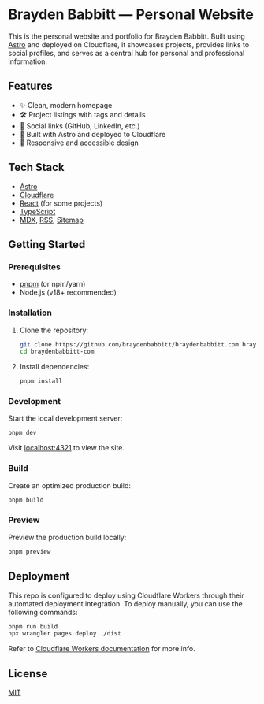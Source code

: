 # Brayden Babbitt — Personal Website

This is the personal website and portfolio for Brayden Babbitt. Built using [Astro](https://astro.build/) and deployed on Cloudflare, it showcases projects, provides links to social profiles, and serves as a central hub for personal and professional information.

## Features

- ✨ Clean, modern homepage
- 🛠️ Project listings with tags and details
- 🔗 Social links (GitHub, LinkedIn, etc.)
- 🚀 Built with Astro and deployed to Cloudflare
- 📱 Responsive and accessible design

## Tech Stack

- [Astro](https://astro.build/)
- [Cloudflare](https://developers.cloudflare.com/workers/)
- [React](https://react.dev/) (for some projects)
- [TypeScript](https://www.typescriptlang.org/)
- [MDX](https://mdxjs.com/), [RSS](https://www.rssboard.org/rss-specification), [Sitemap](https://www.sitemaps.org/)

## Getting Started

### Prerequisites

- [pnpm](https://pnpm.io/) (or npm/yarn)
- Node.js (v18+ recommended)

### Installation

1. Clone the repository:

   ```bash
   git clone https://github.com/braydenbabbitt/braydenbabbitt.com braydenbabbitt-com
   cd braydenbabbitt-com
   ```

2. Install dependencies:

   ```bash
   pnpm install
   ```

### Development

Start the local development server:

```bash
pnpm dev
```

Visit [localhost:4321](http://localhost:4321) to view the site.

### Build

Create an optimized production build:

```bash
pnpm build
```

### Preview

Preview the production build locally:

```bash
pnpm preview
```

## Deployment

This repo is configured to deploy using Cloudflare Workers through their automated deployment integration. To deploy manually, you can use the following commands:

```bash
pnpm run build
npx wrangler pages deploy ./dist
```

Refer to [Cloudflare Workers documentation](https://developers.cloudflare.com/workers/) for more info.

## License

[MIT](./LICENSE)
